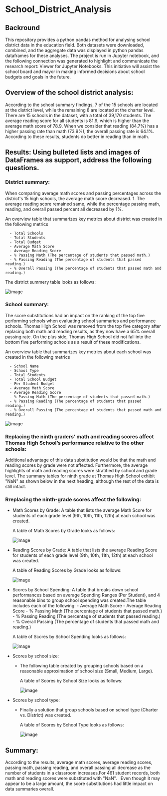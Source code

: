 # School_District_Analysis

## Backround

This repository provides a python pandas method for analysing school district data in the education field. Both datasets were downloaded, combined, and the aggregate data was displayed in python pandas dataframes for these analyses. The project is run in Jupyter notebook, and the following connection was generated to highlight and communicate the research report: Viewer for Jupyter Notebooks. This initiative will assist the school board and mayor in making informed decisions about school budgets and goals in the future.

## Overview of the school district analysis:

According to the school summary findings, 7 of the 15 schools are located at the district level, while the remaining 8 are located at the charter level. There are 15 schools in the dataset, with a total of 39,170 students. The average reading score for all students is 81.9, which is higher than the average math score of 78.9. When we consider that reading (84.7%) has a higher passing rate than math (73.9%), the overall passing rate is 64.1%. According to these results, students do better in reading than in math.

## Results: Using bulleted lists and images of DataFrames as support, address the following questions.

### District summary:

When comparing average math scores and passing percentages across the district's 15 high schools, the average math score decreased. 1. The average reading score remained same, while the percentage passing math, reading, and overall passed percent all decreased by 1%.

An overview table that summarizes key metrics about district was created in the following metrics

      - Total Schools
      - Total Students
      - Total Budget
      - Average Math Score
      - Average Reading Score
      - % Passing Math (The percentage of students that passed math.)
      - % Passing Reading (The percentage of students that passed reading.)
      - % Overall Passing (The percentage of students that passed math and reading.)
    
   The district summery table looks as follows:

![image](https://user-images.githubusercontent.com/82549869/119054073-062fe580-b995-11eb-8480-9e6adfc0fbcf.png)
  
### School summary:

The score substitutions had an impact on the ranking of the top five performing schools when evaluating school summaries and performance schools. Thomas High School was removed from the top five category after replacing both math and reading results, as they now have a 65% overall passing rate. On the plus side, Thomas High School did not fall into the bottom five performing schools as a result of these modifications.

An overview table that summarizes key metrics about each school was created in the following metrics

      - School Name
      - School Type
      - Total Students
      - Total School Budget
      - Per Student Budget
      - Average Math Score
      - Average Reading Score
      - % Passing Math (The percentage of students that passed math.)
      - % Passing Reading (The percentage of students that passed reading.)
      - % Overall Passing (The percentage of students that passed math and reading.)
 
 ![image](https://user-images.githubusercontent.com/82549869/119054297-658df580-b995-11eb-8815-a821729313a7.png)
  
### Replacing the ninth graders’ math and reading scores affect Thomas High School’s performance relative to the other schools:

Additional advantage of this data substitution would be that the math and reading scores by grade were not affected. Furthermore, the average highlights of math and reading scores were stratified by school and grade level. The summary tables for ninth grade at Thomas High School exhibit "NaN" as shown below in the next heading, although the rest of the data is still intact.

### Rreplacing the ninth-grade scores affect the following:  
  
  -   Math Scores by Grade:
      A table that lists the average Math Score for students of each grade level (9th, 10th, 11th, 12th) at each school was created.

      A table of Math Scores by Grade looks as follows:

      ![image](https://user-images.githubusercontent.com/82549869/119224120-f5818b80-baca-11eb-9c02-0e91a400366b.png)

  -   Reading Scores by Grade:
      A table that lists the average Reading Score for students of each grade level (9th, 10th, 11th, 12th) at each school was created.

      A table of Reading Scores by Grade looks as follows:
        
      ![image](https://user-images.githubusercontent.com/82549869/119224180-34afdc80-bacb-11eb-8777-2d60a70080ea.png)

  -   Scores by School Spending:
A table that breaks down school performances based on average Spending Ranges (Per Student), and 4 reasonable bins to group school spending was created.The table includes each of the following:
          - Average Math Score
          - Average Reading Score
          - % Passing Math (The percentage of students that passed math.)
          - % Passing Reading (The percentage of students that passed reading.)
          - % Overall Passing (The percentage of students that passed math and reading.)

        A table of Scores by School Spending looks as follows:

      ![image](https://user-images.githubusercontent.com/82549869/119229096-43ef5400-bae4-11eb-9449-f4b53658ca7e.png)

  -   Scores by school size:
      - The following table created by grouping schools based on a reasonable approximation of school size (Small, Medium, Large).

        A table of Scores by School Size looks as follows:
        
        ![image](https://user-images.githubusercontent.com/82549869/119229120-6a14f400-bae4-11eb-89aa-c92c39d0e566.png)

  - Scores by school type:
      - Finally a solution that group schools based on school type (Charter vs. District) was created.

        A table of Scores by School Type looks as follows:
        
        ![image](https://user-images.githubusercontent.com/82549869/119229135-78631000-bae4-11eb-810f-c298f8bf8b70.png)


## Summary:

According to the results, average math scores, average reading scores, passing math, passing reading, and overall passing all decrease as the number of students in a classroom increases.For 461 student records, both math and reading scores were substituted with "NaN".   Even though it may appear to be a large amount, the score substitutions had little impact on data summaries overall.
